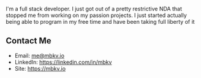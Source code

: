 I'm a full stack developer. I just got out of a pretty restrictive NDA that
stopped me from working on my passion projects. I just started actually being
able to program in my free time and have been taking full liberty of it

## Contact Me

- Email: me@mbkv.io
- LinkedIn: https://linkedin.com/in/mbkv
- Site: https://mbkv.io
